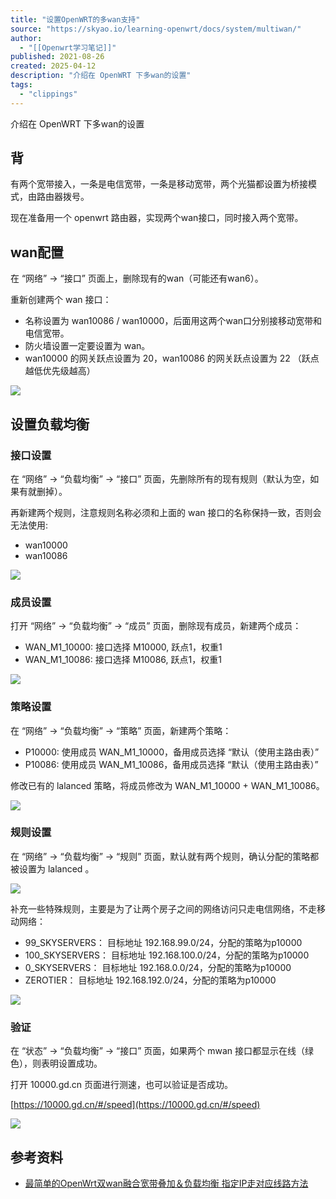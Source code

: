 ```yaml
---
title: "设置OpenWRT的多wan支持"
source: "https://skyao.io/learning-openwrt/docs/system/multiwan/"
author:
  - "[[Openwrt学习笔记]]"
published: 2021-08-26
created: 2025-04-12
description: "介绍在 OpenWRT 下多wan的设置"
tags:
  - "clippings"
---
```

介绍在 OpenWRT 下多wan的设置

## 背

有两个宽带接入，一条是电信宽带，一条是移动宽带，两个光猫都设置为桥接模式，由路由器拨号。

现在准备用一个 openwrt 路由器，实现两个wan接口，同时接入两个宽带。

## wan配置

在 “网络” -> “接口” 页面上，删除现有的wan（可能还有wan6）。

重新创建两个 wan 接口：

- 名称设置为 wan10086 / wan10000，后面用这两个wan口分别接移动宽带和电信宽带。
- 防火墙设置一定要设置为 wan。
- wan10000 的网关跃点设置为 20，wan10086 的网关跃点设置为 22 （跃点越低优先级越高）

![](https://skyao.io/learning-openwrt/docs/system/multiwan/images/wan.png)

## 设置负载均衡

### 接口设置

在 “网络” -> “负载均衡” -> “接口” 页面，先删除所有的现有规则（默认为空，如果有就删掉）。

再新建两个规则，注意规则名称必须和上面的 wan 接口的名称保持一致，否则会无法使用:

- wan10000
- wan10086

![](https://skyao.io/learning-openwrt/docs/system/multiwan/images/interface.png)

### 成员设置

打开 “网络” -> “负载均衡” -> “成员” 页面，删除现有成员，新建两个成员：

- WAN\_M1\_10000: 接口选择 M10000, 跃点1，权重1
- WAN\_M1\_10086: 接口选择 M10086, 跃点1，权重1

![](https://skyao.io/learning-openwrt/docs/system/multiwan/images/member.png)

### 策略设置

在 “网络” -> “负载均衡” -> “策略” 页面，新建两个策略：

- P10000: 使用成员 WAN\_M1\_10000，备用成员选择 “默认（使用主路由表）”
- P10086: 使用成员 WAN\_M1\_10086，备用成员选择 “默认（使用主路由表）”

修改已有的 lalanced 策略，将成员修改为 WAN\_M1\_10000 + WAN\_M1\_10086。

![](https://skyao.io/learning-openwrt/docs/system/multiwan/images/strategy.png)

### 规则设置

在 “网络” -> “负载均衡” -> “规则” 页面，默认就有两个规则，确认分配的策略都被设置为 lalanced 。

![](https://skyao.io/learning-openwrt/docs/system/multiwan/images/rule.png)

补充一些特殊规则，主要是为了让两个房子之间的网络访问只走电信网络，不走移动网络：

- 99\_SKYSERVERS： 目标地址 192.168.99.0/24，分配的策略为p10000
- 100\_SKYSERVERS： 目标地址 192.168.100.0/24，分配的策略为p10000
- 0\_SKYSERVERS： 目标地址 192.168.0.0/24，分配的策略为p10000
- ZEROTIER： 目标地址 192.168.192.0/24，分配的策略为p10000

![](https://skyao.io/learning-openwrt/docs/system/multiwan/images/aditional_rule.png)

### 验证

在 “状态” -> “负载均衡” -> “接口” 页面，如果两个 mwan 接口都显示在线（绿色），则表明设置成功。

打开 10000.gd.cn 页面进行测速，也可以验证是否成功。

[https://10000.gd.cn/#/speed](https://10000.gd.cn/#/speed)

![](https://skyao.io/learning-openwrt/docs/system/multiwan/images/status.png)

## 参考资料

- [最简单的OpenWrt双wan融合宽带叠加＆负载均衡 指定IP走对应线路方法](https://www.yitoujing.com/article/33)